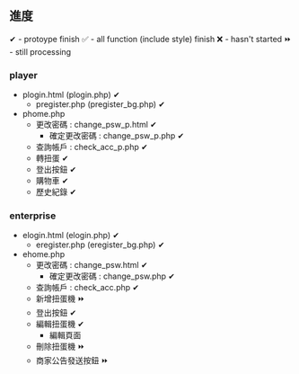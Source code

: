 ## 進度
✔ - protoype finish
✅ - all function (include style) finish
❌ - hasn't started
⏩ - still processing


### player
* plogin.html (plogin.php)  ✔
    * pregister.php (pregister_bg.php) ✔
* phome.php 
    * 更改密碼 : change_psw_p.html ✔
        * 確定更改密碼 : change_psw_p.php ✔
    * 查詢帳戶 : check_acc_p.php ✔
    * 轉扭蛋 ✔
    * 登出按鈕 ✔
    * 購物車 ✔
    * 歷史紀錄 ✔
### enterprise

* elogin.html (elogin.php)  ✔
    * eregister.php (eregister_bg.php) ✔
* ehome.php 
    * 更改密碼 : change_psw.html ✔
        * 確定更改密碼 : change_psw.php ✔
    * 查詢帳戶 : check_acc.php ✔
    * 新增扭蛋機 ⏩
    * 登出按鈕 ✔
    * 編輯扭蛋機 ✔
        * 編輯頁面
    * 刪除扭蛋機 ⏩
    * 商家公告發送按鈕 ⏩
